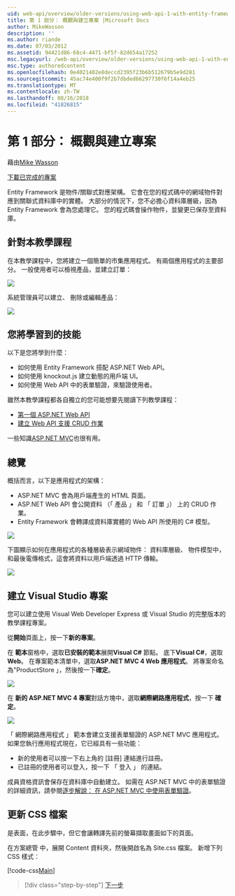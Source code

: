 ```yaml
---
uid: web-api/overview/older-versions/using-web-api-1-with-entity-framework-5/using-web-api-with-entity-framework-part-1
title: 第 1 部分： 概觀與建立專案 |Microsoft Docs
author: MikeWasson
description: ''
ms.author: riande
ms.date: 07/03/2012
ms.assetid: 94421d86-68c4-4471-bf5f-82d654a17252
msc.legacyurl: /web-api/overview/older-versions/using-web-api-1-with-entity-framework-5/using-web-api-with-entity-framework-part-1
msc.type: authoredcontent
ms.openlocfilehash: 0e4021402e8deccd2395f23b6b512679b5e9d281
ms.sourcegitcommit: 45ac74e400f9f2b7dbded66297730f6f14a4eb25
ms.translationtype: MT
ms.contentlocale: zh-TW
ms.lasthandoff: 08/16/2018
ms.locfileid: "41826815"
---
```

<a name="part-1-overview-and-creating-the-project"></a>第 1 部分： 概觀與建立專案
====================
藉由[Mike Wasson](https://github.com/MikeWasson)

[下載已完成的專案](http://code.msdn.microsoft.com/ASP-NET-Web-API-with-afa30545)

Entity Framework 是物件/關聯式對應架構。 它會在您的程式碼中的網域物件對應到關聯式資料庫中的實體。 大部分的情況下，您不必擔心資料庫層級，因為 Entity Framework 會為您處理它。 您的程式碼會操作物件，並變更已保存至資料庫。

## <a name="about-the-tutorial"></a>針對本教學課程

在本教學課程中，您將建立一個簡單的市集應用程式。 有兩個應用程式的主要部分。 一般使用者可以檢視產品，並建立訂單：

![](using-web-api-with-entity-framework-part-1/_static/image1.png)

系統管理員可以建立、 刪除或編輯產品：

![](using-web-api-with-entity-framework-part-1/_static/image2.png)

## <a name="skills-youll-learn"></a>您將學習到的技能

以下是您將學到什麼：

- 如何使用 Entity Framework 搭配 ASP.NET Web API。
- 如何使用 knockout.js 建立動態的用戶端 UI。
- 如何使用 Web API 中的表單驗證，來驗證使用者。

雖然本教學課程都各自獨立的您可能想要先閱讀下列教學課程：

- [第一個 ASP.NET Web API](../../getting-started-with-aspnet-web-api/tutorial-your-first-web-api.md)
- [建立 Web API 支援 CRUD 作業](../creating-a-web-api-that-supports-crud-operations.md)

一些知識[ASP.NET MVC](../../../../mvc/index.md)也很有用。

## <a name="overview"></a>總覽

概括而言，以下是應用程式的架構：

- ASP.NET MVC 會為用戶端產生的 HTML 頁面。
- ASP.NET Web API 會公開資料 （「 產品 」 和 「 訂單 」） 上的 CRUD 作業。
- Entity Framework 會轉譯成資料庫實體的 Web API 所使用的 C# 模型。

![](using-web-api-with-entity-framework-part-1/_static/image3.png)

下圖顯示如何在應用程式的各種層級表示網域物件： 資料庫層級、 物件模型中，和最後電傳格式，這會將資料以用戶端透過 HTTP 傳輸。

![](using-web-api-with-entity-framework-part-1/_static/image4.png)

## <a name="create-the-visual-studio-project"></a>建立 Visual Studio 專案

您可以建立使用 Visual Web Developer Express 或 Visual Studio 的完整版本的教學課程專案。

從**開始**頁面上，按一下**新的專案**。

在 **範本**窗格中，選取**已安裝的範本**展開**Visual C#** 節點。 底下**Visual C#**，選取**Web**。 在專案範本清單中，選取**ASP.NET MVC 4 Web 應用程式**。 將專案命名為"ProductStore 」，然後按一下**確定**。

![](using-web-api-with-entity-framework-part-1/_static/image5.png)

在 **新的 ASP.NET MVC 4 專案**對話方塊中，選取**網際網路應用程式**，按一下 **確定**。

![](using-web-api-with-entity-framework-part-1/_static/image6.png)

「 網際網路應用程式 」 範本會建立支援表單驗證的 ASP.NET MVC 應用程式。 如果您執行應用程式現在，它已經具有一些功能：

- 新的使用者可以按一下右上角的 [註冊] 連結進行註冊。
- 已註冊的使用者可以登入，按一下 「 登入 」 的連結。

成員資格資訊會保存在資料庫中自動建立。 如需在 ASP.NET MVC 中的表單驗證的詳細資訊，請參閱[逐步解說： 在 ASP.NET MVC 中使用表單驗證](https://msdn.microsoft.com/library/ff398049(VS.98).aspx)。

## <a name="update-the-css-file"></a>更新 CSS 檔案

是表面，在此步驟中，但它會讓轉譯先前的螢幕擷取畫面如下的頁面。

在方案總管 中，展開 Content 資料夾，然後開啟名為 Site.css 檔案。 新增下列 CSS 樣式：

[!code-css[Main](using-web-api-with-entity-framework-part-1/samples/sample1.css)]

> [!div class="step-by-step"]
> [下一步](using-web-api-with-entity-framework-part-2.md)
